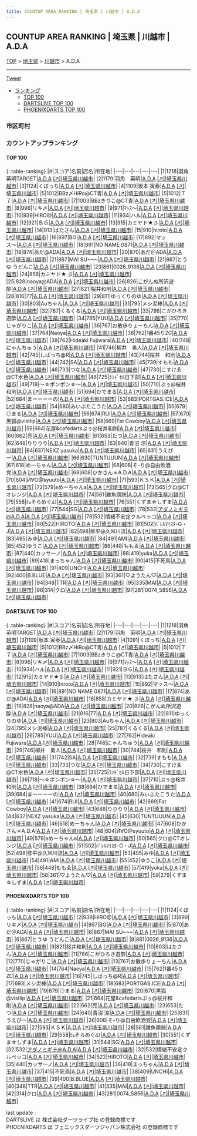 ```yaml
---
title: COUNTUP AREA RANKING | 埼玉県 | 川越市 | A.D.A
---
```

## COUNTUP AREA RANKING | 埼玉県 | 川越市 | A.D.A

[TOP](/darts/rank/) > [埼玉県](/darts/rank/埼玉県/) > [川越市](/darts/rank/埼玉県/川越市/) > A.D.A

___

<a href="https://twitter.com/share?ref_src=twsrc%5Etfw" data-text="COUNTUP AREA RANKING | 埼玉県川越市A.D.A" class="twitter-share-button" data-hashtags="DARTSLIVE,PHOENIXDARTS,darts,ダーツ" data-show-count="false">Tweet</a>

* [ランキング](#カウントアップランキング)
    * [TOP 100](#top-100)
    * [DARTSLIVE TOP 100](#dartslive-top-100)
    * [PHOENIXDARTS TOP 100](#phoenixdarts-top-100)

### 市区町村

<ul>

</ul>

### カウントアップランキング

#### TOP 100



{:.table-ranking}
|#|スコア|名前|店名|所在地|
|---|---|---|---|---|
|1|1218|<span class="rank-name-dl">羽角英明TARGET</span>|<a href="/darts/rank/shops/260695788784b7ca0d9b047a20a7ba1e.html">A.D.A</a> <a href="https://search.dartslive.com/jp/shop/260695788784b7ca0d9b047a20a7ba1e">[↗]</a>|<a href="/darts/rank/埼玉県/川越市">埼玉県川越市</a>|
|2|1179|<span class="rank-name-dl">羽角　英明</span>|<a href="/darts/rank/shops/260695788784b7ca0d9b047a20a7ba1e.html">A.D.A</a> <a href="https://search.dartslive.com/jp/shop/260695788784b7ca0d9b047a20a7ba1e">[↗]</a>|<a href="/darts/rank/埼玉県/川越市">埼玉県川越市</a>|
|3|1124|<span class="rank-name-pd">くぼっち</span>|<a href="/darts/rank/shops/71513.html">A.D.A</a> <a href="https://vs.phoenixdarts.com/jp/shop/shopDetailInfo/s_71513?s_seq=71513">[↗]</a>|<a href="/darts/rank/埼玉県/川越市">埼玉県川越市</a>|
|4|1109|<span class="rank-name-dl">坂本 寅泰</span>|<a href="/darts/rank/shops/260695788784b7ca0d9b047a20a7ba1e.html">A.D.A</a> <a href="https://search.dartslive.com/jp/shop/260695788784b7ca0d9b047a20a7ba1e">[↗]</a>|<a href="/darts/rank/埼玉県/川越市">埼玉県川越市</a>|
|5|1012|<span class="rank-name-dl">BBz〆HiRo@CT青</span>|<a href="/darts/rank/shops/260695788784b7ca0d9b047a20a7ba1e.html">A.D.A</a> <a href="https://search.dartslive.com/jp/shop/260695788784b7ca0d9b047a20a7ba1e">[↗]</a>|<a href="/darts/rank/埼玉県/川越市">埼玉県川越市</a>|
|5|1012|<span class="rank-name-dl">７７</span>|<a href="/darts/rank/shops/260695788784b7ca0d9b047a20a7ba1e.html">A.D.A</a> <a href="https://search.dartslive.com/jp/shop/260695788784b7ca0d9b047a20a7ba1e">[↗]</a>|<a href="/darts/rank/埼玉県/川越市">埼玉県川越市</a>|
|7|1003|<span class="rank-name-dl">BBzきりこ@CT青</span>|<a href="/darts/rank/shops/260695788784b7ca0d9b047a20a7ba1e.html">A.D.A</a> <a href="https://search.dartslive.com/jp/shop/260695788784b7ca0d9b047a20a7ba1e">[↗]</a>|<a href="/darts/rank/埼玉県/川越市">埼玉県川越市</a>|
|8|996|<span class="rank-name-dl">リキ〆</span>|<a href="/darts/rank/shops/260695788784b7ca0d9b047a20a7ba1e.html">A.D.A</a> <a href="https://search.dartslive.com/jp/shop/260695788784b7ca0d9b047a20a7ba1e">[↗]</a>|<a href="/darts/rank/埼玉県/川越市">埼玉県川越市</a>|
|9|971|<span class="rank-name-dl">ﾏｯｽ～</span>|<a href="/darts/rank/shops/260695788784b7ca0d9b047a20a7ba1e.html">A.D.A</a> <a href="https://search.dartslive.com/jp/shop/260695788784b7ca0d9b047a20a7ba1e">[↗]</a>|<a href="/darts/rank/埼玉県/川越市">埼玉県川越市</a>|
|10|939|<span class="rank-name-pd">HIRO@</span>|<a href="/darts/rank/shops/71513.html">A.D.A</a> <a href="https://vs.phoenixdarts.com/jp/shop/shopDetailInfo/s_71513?s_seq=71513">[↗]</a>|<a href="/darts/rank/埼玉県/川越市">埼玉県川越市</a>|
|11|934|<span class="rank-name-dl">ハル</span>|<a href="/darts/rank/shops/260695788784b7ca0d9b047a20a7ba1e.html">A.D.A</a> <a href="https://search.dartslive.com/jp/shop/260695788784b7ca0d9b047a20a7ba1e">[↗]</a>|<a href="/darts/rank/埼玉県/川越市">埼玉県川越市</a>|
|12|921|<span class="rank-name-dl">ＢＧ</span>|<a href="/darts/rank/shops/260695788784b7ca0d9b047a20a7ba1e.html">A.D.A</a> <a href="https://search.dartslive.com/jp/shop/260695788784b7ca0d9b047a20a7ba1e">[↗]</a>|<a href="/darts/rank/埼玉県/川越市">埼玉県川越市</a>|
|13|915|<span class="rank-name-dl">カミヤド★彡</span>|<a href="/darts/rank/shops/260695788784b7ca0d9b047a20a7ba1e.html">A.D.A</a> <a href="https://search.dartslive.com/jp/shop/260695788784b7ca0d9b047a20a7ba1e">[↗]</a>|<a href="/darts/rank/埼玉県/川越市">埼玉県川越市</a>|
|14|913|<span class="rank-name-dl">はたさん</span>|<a href="/darts/rank/shops/260695788784b7ca0d9b047a20a7ba1e.html">A.D.A</a> <a href="https://search.dartslive.com/jp/shop/260695788784b7ca0d9b047a20a7ba1e">[↗]</a>|<a href="/darts/rank/埼玉県/川越市">埼玉県川越市</a>|
|15|910|<span class="rank-name-dl">hiroto</span>|<a href="/darts/rank/shops/260695788784b7ca0d9b047a20a7ba1e.html">A.D.A</a> <a href="https://search.dartslive.com/jp/shop/260695788784b7ca0d9b047a20a7ba1e">[↗]</a>|<a href="/darts/rank/埼玉県/川越市">埼玉県川越市</a>|
|16|897|<span class="rank-name-pd">BG</span>|<a href="/darts/rank/shops/71513.html">A.D.A</a> <a href="https://vs.phoenixdarts.com/jp/shop/shopDetailInfo/s_71513?s_seq=71513">[↗]</a>|<a href="/darts/rank/埼玉県/川越市">埼玉県川越市</a>|
|17|892|<span class="rank-name-dl">マッス〜</span>|<a href="/darts/rank/shops/260695788784b7ca0d9b047a20a7ba1e.html">A.D.A</a> <a href="https://search.dartslive.com/jp/shop/260695788784b7ca0d9b047a20a7ba1e">[↗]</a>|<a href="/darts/rank/埼玉県/川越市">埼玉県川越市</a>|
|18|891|<span class="rank-name-dl">NO NAME 0871</span>|<a href="/darts/rank/shops/260695788784b7ca0d9b047a20a7ba1e.html">A.D.A</a> <a href="https://search.dartslive.com/jp/shop/260695788784b7ca0d9b047a20a7ba1e">[↗]</a>|<a href="/darts/rank/埼玉県/川越市">埼玉県川越市</a>|
|19|874|<span class="rank-name-dl">あだ@ADA</span>|<a href="/darts/rank/shops/260695788784b7ca0d9b047a20a7ba1e.html">A.D.A</a> <a href="https://search.dartslive.com/jp/shop/260695788784b7ca0d9b047a20a7ba1e">[↗]</a>|<a href="/darts/rank/埼玉県/川越市">埼玉県川越市</a>|
|20|870|<span class="rank-name-pd">あだ＠ADA</span>|<a href="/darts/rank/shops/71513.html">A.D.A</a> <a href="https://vs.phoenixdarts.com/jp/shop/shopDetailInfo/s_71513?s_seq=71513">[↗]</a>|<a href="/darts/rank/埼玉県/川越市">埼玉県川越市</a>|
|21|867|<span class="rank-name-pd">MA!   SU~~~</span>|<a href="/darts/rank/shops/71513.html">A.D.A</a> <a href="https://vs.phoenixdarts.com/jp/shop/shopDetailInfo/s_71513?s_seq=71513">[↗]</a>|<a href="/darts/rank/埼玉県/川越市">埼玉県川越市</a>|
|21|867|<span class="rank-name-pd">とうゆ うどんこ</span>|<a href="/darts/rank/shops/71513.html">A.D.A</a> <a href="https://vs.phoenixdarts.com/jp/shop/shopDetailInfo/s_71513?s_seq=71513">[↗]</a>|<a href="/darts/rank/埼玉県/川越市">埼玉県川越市</a>|
|23|861|<span class="rank-name-pd">0026_9136</span>|<a href="/darts/rank/shops/71513.html">A.D.A</a> <a href="https://vs.phoenixdarts.com/jp/shop/shopDetailInfo/s_71513?s_seq=71513">[↗]</a>|<a href="/darts/rank/埼玉県/川越市">埼玉県川越市</a>|
|24|858|<span class="rank-name-dl">カミヤド★ 彡</span>|<a href="/darts/rank/shops/260695788784b7ca0d9b047a20a7ba1e.html">A.D.A</a> <a href="https://search.dartslive.com/jp/shop/260695788784b7ca0d9b047a20a7ba1e">[↗]</a>|<a href="/darts/rank/埼玉県/川越市">埼玉県川越市</a>|
|25|828|<span class="rank-name-dl">naoya@ADA</span>|<a href="/darts/rank/shops/260695788784b7ca0d9b047a20a7ba1e.html">A.D.A</a> <a href="https://search.dartslive.com/jp/shop/260695788784b7ca0d9b047a20a7ba1e">[↗]</a>|<a href="/darts/rank/埼玉県/川越市">埼玉県川越市</a>|
|26|826|<span class="rank-name-dl">こがんぬ所沢遊酔</span>|<a href="/darts/rank/shops/260695788784b7ca0d9b047a20a7ba1e.html">A.D.A</a> <a href="https://search.dartslive.com/jp/shop/260695788784b7ca0d9b047a20a7ba1e">[↗]</a>|<a href="/darts/rank/埼玉県/川越市">埼玉県川越市</a>|
|27|821|<span class="rank-name-pd">桜井和則</span>|<a href="/darts/rank/shops/71513.html">A.D.A</a> <a href="https://vs.phoenixdarts.com/jp/shop/shopDetailInfo/s_71513?s_seq=71513">[↗]</a>|<a href="/darts/rank/埼玉県/川越市">埼玉県川越市</a>|
|28|816|<span class="rank-name-dl">77</span>|<a href="/darts/rank/shops/260695788784b7ca0d9b047a20a7ba1e.html">A.D.A</a> <a href="https://search.dartslive.com/jp/shop/260695788784b7ca0d9b047a20a7ba1e">[↗]</a>|<a href="/darts/rank/埼玉県/川越市">埼玉県川越市</a>|
|29|811|<span class="rank-name-dl">ゆっくりのゆ</span>|<a href="/darts/rank/shops/260695788784b7ca0d9b047a20a7ba1e.html">A.D.A</a> <a href="https://search.dartslive.com/jp/shop/260695788784b7ca0d9b047a20a7ba1e">[↗]</a>|<a href="/darts/rank/埼玉県/川越市">埼玉県川越市</a>|
|30|803|<span class="rank-name-dl">Auちゃん</span>|<a href="/darts/rank/shops/260695788784b7ca0d9b047a20a7ba1e.html">A.D.A</a> <a href="https://search.dartslive.com/jp/shop/260695788784b7ca0d9b047a20a7ba1e">[↗]</a>|<a href="/darts/rank/埼玉県/川越市">埼玉県川越市</a>|
|31|795|<span class="rank-name-dl">メシ泥棒</span>|<a href="/darts/rank/shops/260695788784b7ca0d9b047a20a7ba1e.html">A.D.A</a> <a href="https://search.dartslive.com/jp/shop/260695788784b7ca0d9b047a20a7ba1e">[↗]</a>|<a href="/darts/rank/埼玉県/川越市">埼玉県川越市</a>|
|32|787|<span class="rank-name-dl">くるくる</span>|<a href="/darts/rank/shops/260695788784b7ca0d9b047a20a7ba1e.html">A.D.A</a> <a href="https://search.dartslive.com/jp/shop/260695788784b7ca0d9b047a20a7ba1e">[↗]</a>|<a href="/darts/rank/埼玉県/川越市">埼玉県川越市</a>|
|33|786|<span class="rank-name-pd">こがひろき遊酔</span>|<a href="/darts/rank/shops/71513.html">A.D.A</a> <a href="https://vs.phoenixdarts.com/jp/shop/shopDetailInfo/s_71513?s_seq=71513">[↗]</a>|<a href="/darts/rank/埼玉県/川越市">埼玉県川越市</a>|
|34|785|<span class="rank-name-dl">YUU</span>|<a href="/darts/rank/shops/260695788784b7ca0d9b047a20a7ba1e.html">A.D.A</a> <a href="https://search.dartslive.com/jp/shop/260695788784b7ca0d9b047a20a7ba1e">[↗]</a>|<a href="/darts/rank/埼玉県/川越市">埼玉県川越市</a>|
|35|770|<span class="rank-name-pd">じゃがりこ</span>|<a href="/darts/rank/shops/71513.html">A.D.A</a> <a href="https://vs.phoenixdarts.com/jp/shop/shopDetailInfo/s_71513?s_seq=71513">[↗]</a>|<a href="/darts/rank/埼玉県/川越市">埼玉県川越市</a>|
|36|767|<span class="rank-name-pd">お散歩りょーちん</span>|<a href="/darts/rank/shops/71513.html">A.D.A</a> <a href="https://vs.phoenixdarts.com/jp/shop/shopDetailInfo/s_71513?s_seq=71513">[↗]</a>|<a href="/darts/rank/埼玉県/川越市">埼玉県川越市</a>|
|37|764|<span class="rank-name-pd">Naoya</span>|<a href="/darts/rank/shops/71513.html">A.D.A</a> <a href="https://vs.phoenixdarts.com/jp/shop/shopDetailInfo/s_71513?s_seq=71513">[↗]</a>|<a href="/darts/rank/埼玉県/川越市">埼玉県川越市</a>|
|38|762|<span class="rank-name-pd">1番45りZC</span>|<a href="/darts/rank/shops/71513.html">A.D.A</a> <a href="https://vs.phoenixdarts.com/jp/shop/shopDetailInfo/s_71513?s_seq=71513">[↗]</a>|<a href="/darts/rank/埼玉県/川越市">埼玉県川越市</a>|
|38|762|<span class="rank-name-dl">Hideaki Fujiwara</span>|<a href="/darts/rank/shops/260695788784b7ca0d9b047a20a7ba1e.html">A.D.A</a> <a href="https://search.dartslive.com/jp/shop/260695788784b7ca0d9b047a20a7ba1e">[↗]</a>|<a href="/darts/rank/埼玉県/川越市">埼玉県川越市</a>|
|40|748|<span class="rank-name-dl">にゃんちゅう</span>|<a href="/darts/rank/shops/260695788784b7ca0d9b047a20a7ba1e.html">A.D.A</a> <a href="https://search.dartslive.com/jp/shop/260695788784b7ca0d9b047a20a7ba1e">[↗]</a>|<a href="/darts/rank/埼玉県/川越市">埼玉県川越市</a>|
|41|746|<span class="rank-name-dl">柳井　勇人</span>|<a href="/darts/rank/shops/260695788784b7ca0d9b047a20a7ba1e.html">A.D.A</a> <a href="https://search.dartslive.com/jp/shop/260695788784b7ca0d9b047a20a7ba1e">[↗]</a>|<a href="/darts/rank/埼玉県/川越市">埼玉県川越市</a>|
|42|745|<span class="rank-name-pd">しばっち@R</span>|<a href="/darts/rank/shops/71513.html">A.D.A</a> <a href="https://vs.phoenixdarts.com/jp/shop/shopDetailInfo/s_71513?s_seq=71513">[↗]</a>|<a href="/darts/rank/埼玉県/川越市">埼玉県川越市</a>|
|43|744|<span class="rank-name-dl">桜井　和則</span>|<a href="/darts/rank/shops/260695788784b7ca0d9b047a20a7ba1e.html">A.D.A</a> <a href="https://search.dartslive.com/jp/shop/260695788784b7ca0d9b047a20a7ba1e">[↗]</a>|<a href="/darts/rank/埼玉県/川越市">埼玉県川越市</a>|
|44|742|<span class="rank-name-dl">SA</span>|<a href="/darts/rank/shops/260695788784b7ca0d9b047a20a7ba1e.html">A.D.A</a> <a href="https://search.dartslive.com/jp/shop/260695788784b7ca0d9b047a20a7ba1e">[↗]</a>|<a href="/darts/rank/埼玉県/川越市">埼玉県川越市</a>|
|45|739|<span class="rank-name-dl">すもも</span>|<a href="/darts/rank/shops/260695788784b7ca0d9b047a20a7ba1e.html">A.D.A</a> <a href="https://search.dartslive.com/jp/shop/260695788784b7ca0d9b047a20a7ba1e">[↗]</a>|<a href="/darts/rank/埼玉県/川越市">埼玉県川越市</a>|
|46|733|<span class="rank-name-dl">つな</span>|<a href="/darts/rank/shops/260695788784b7ca0d9b047a20a7ba1e.html">A.D.A</a> <a href="https://search.dartslive.com/jp/shop/260695788784b7ca0d9b047a20a7ba1e">[↗]</a>|<a href="/darts/rank/埼玉県/川越市">埼玉県川越市</a>|
|47|730|<span class="rank-name-dl">こすけゑ@CT水色</span>|<a href="/darts/rank/shops/260695788784b7ca0d9b047a20a7ba1e.html">A.D.A</a> <a href="https://search.dartslive.com/jp/shop/260695788784b7ca0d9b047a20a7ba1e">[↗]</a>|<a href="/darts/rank/埼玉県/川越市">埼玉県川越市</a>|
|48|725|<span class="rank-name-dl">ﾗﾝﾄﾞｾﾙ日下部</span>|<a href="/darts/rank/shops/260695788784b7ca0d9b047a20a7ba1e.html">A.D.A</a> <a href="https://search.dartslive.com/jp/shop/260695788784b7ca0d9b047a20a7ba1e">[↗]</a>|<a href="/darts/rank/埼玉県/川越市">埼玉県川越市</a>|
|49|718|<span class="rank-name-dl">〜☆ポンポン☆〜</span>|<a href="/darts/rank/shops/260695788784b7ca0d9b047a20a7ba1e.html">A.D.A</a> <a href="https://search.dartslive.com/jp/shop/260695788784b7ca0d9b047a20a7ba1e">[↗]</a>|<a href="/darts/rank/埼玉県/川越市">埼玉県川越市</a>|
|50|710|<span class="rank-name-dl">ぷぅ@桜井 和則</span>|<a href="/darts/rank/shops/260695788784b7ca0d9b047a20a7ba1e.html">A.D.A</a> <a href="https://search.dartslive.com/jp/shop/260695788784b7ca0d9b047a20a7ba1e">[↗]</a>|<a href="/darts/rank/埼玉県/川越市">埼玉県川越市</a>|
|51|694|<span class="rank-name-dl">ひでまる</span>|<a href="/darts/rank/shops/260695788784b7ca0d9b047a20a7ba1e.html">A.D.A</a> <a href="https://search.dartslive.com/jp/shop/260695788784b7ca0d9b047a20a7ba1e">[↗]</a>|<a href="/darts/rank/埼玉県/川越市">埼玉県川越市</a>|
|52|684|<span class="rank-name-dl">まーーーーの</span>|<a href="/darts/rank/shops/260695788784b7ca0d9b047a20a7ba1e.html">A.D.A</a> <a href="https://search.dartslive.com/jp/shop/260695788784b7ca0d9b047a20a7ba1e">[↗]</a>|<a href="/darts/rank/埼玉県/川越市">埼玉県川越市</a>|
|53|683|<span class="rank-name-pd">PORTGAS.ICE</span>|<a href="/darts/rank/shops/71513.html">A.D.A</a> <a href="https://vs.phoenixdarts.com/jp/shop/shopDetailInfo/s_71513?s_seq=71513">[↗]</a>|<a href="/darts/rank/埼玉県/川越市">埼玉県川越市</a>|
|54|680|<span class="rank-name-dl">みいぶたこうた</span>|<a href="/darts/rank/shops/260695788784b7ca0d9b047a20a7ba1e.html">A.D.A</a> <a href="https://search.dartslive.com/jp/shop/260695788784b7ca0d9b047a20a7ba1e">[↗]</a>|<a href="/darts/rank/埼玉県/川越市">埼玉県川越市</a>|
|55|679|<span class="rank-name-pd">◎まる</span>|<a href="/darts/rank/shops/71513.html">A.D.A</a> <a href="https://vs.phoenixdarts.com/jp/shop/shopDetailInfo/s_71513?s_seq=71513">[↗]</a>|<a href="/darts/rank/埼玉県/川越市">埼玉県川越市</a>|
|56|674|<span class="rank-name-dl">RUI</span>|<a href="/darts/rank/shops/260695788784b7ca0d9b047a20a7ba1e.html">A.D.A</a> <a href="https://search.dartslive.com/jp/shop/260695788784b7ca0d9b047a20a7ba1e">[↗]</a>|<a href="/darts/rank/埼玉県/川越市">埼玉県川越市</a>|
|57|670|<span class="rank-name-pd">黒狐@vistlip</span>|<a href="/darts/rank/shops/71513.html">A.D.A</a> <a href="https://vs.phoenixdarts.com/jp/shop/shopDetailInfo/s_71513?s_seq=71513">[↗]</a>|<a href="/darts/rank/埼玉県/川越市">埼玉県川越市</a>|
|58|669|<span class="rank-name-dl">Fat Cowboy</span>|<a href="/darts/rank/shops/260695788784b7ca0d9b047a20a7ba1e.html">A.D.A</a> <a href="https://search.dartslive.com/jp/shop/260695788784b7ca0d9b047a20a7ba1e">[↗]</a>|<a href="/darts/rank/埼玉県/川越市">埼玉県川越市</a>|
|59|664|<span class="rank-name-pd">花屋&amp;cafedartsぷぅ@桜井和則</span>|<a href="/darts/rank/shops/71513.html">A.D.A</a> <a href="https://vs.phoenixdarts.com/jp/shop/shopDetailInfo/s_71513?s_seq=71513">[↗]</a>|<a href="/darts/rank/埼玉県/川越市">埼玉県川越市</a>|
|60|662|<span class="rank-name-pd">亮</span>|<a href="/darts/rank/shops/71513.html">A.D.A</a> <a href="https://vs.phoenixdarts.com/jp/shop/shopDetailInfo/s_71513?s_seq=71513">[↗]</a>|<a href="/darts/rank/埼玉県/川越市">埼玉県川越市</a>|
|61|653|<span class="rank-name-pd">たつ</span>|<a href="/darts/rank/shops/71513.html">A.D.A</a> <a href="https://vs.phoenixdarts.com/jp/shop/shopDetailInfo/s_71513?s_seq=71513">[↗]</a>|<a href="/darts/rank/埼玉県/川越市">埼玉県川越市</a>|
|62|648|<span class="rank-name-dl">りりりり</span>|<a href="/darts/rank/shops/260695788784b7ca0d9b047a20a7ba1e.html">A.D.A</a> <a href="https://search.dartslive.com/jp/shop/260695788784b7ca0d9b047a20a7ba1e">[↗]</a>|<a href="/darts/rank/埼玉県/川越市">埼玉県川越市</a>|
|63|640|<span class="rank-name-pd"><span class="pro-icon-pd"></span>青沼 涼</span>|<a href="/darts/rank/shops/71513.html">A.D.A</a> <a href="https://vs.phoenixdarts.com/jp/shop/shopDetailInfo/s_71513?s_seq=71513">[↗]</a>|<a href="/darts/rank/埼玉県/川越市">埼玉県川越市</a>|
|64|637|<span class="rank-name-dl">NEXZ yasuka</span>|<a href="/darts/rank/shops/260695788784b7ca0d9b047a20a7ba1e.html">A.D.A</a> <a href="https://search.dartslive.com/jp/shop/260695788784b7ca0d9b047a20a7ba1e">[↗]</a>|<a href="/darts/rank/埼玉県/川越市">埼玉県川越市</a>|
|65|631|<span class="rank-name-pd">うえぴー</span>|<a href="/darts/rank/shops/71513.html">A.D.A</a> <a href="https://vs.phoenixdarts.com/jp/shop/shopDetailInfo/s_71513?s_seq=71513">[↗]</a>|<a href="/darts/rank/埼玉県/川越市">埼玉県川越市</a>|
|66|630|<span class="rank-name-dl">TUNTUUUN</span>|<a href="/darts/rank/shops/260695788784b7ca0d9b047a20a7ba1e.html">A.D.A</a> <a href="https://search.dartslive.com/jp/shop/260695788784b7ca0d9b047a20a7ba1e">[↗]</a>|<a href="/darts/rank/埼玉県/川越市">埼玉県川越市</a>|
|67|618|<span class="rank-name-dl">めーちゃん</span>|<a href="/darts/rank/shops/260695788784b7ca0d9b047a20a7ba1e.html">A.D.A</a> <a href="https://search.dartslive.com/jp/shop/260695788784b7ca0d9b047a20a7ba1e">[↗]</a>|<a href="/darts/rank/埼玉県/川越市">埼玉県川越市</a>|
|68|608|<span class="rank-name-pd">そ-り@自由飲酒党</span>|<a href="/darts/rank/shops/71513.html">A.D.A</a> <a href="https://vs.phoenixdarts.com/jp/shop/shopDetailInfo/s_71513?s_seq=71513">[↗]</a>|<a href="/darts/rank/埼玉県/川越市">埼玉県川越市</a>|
|68|608|<span class="rank-name-dl">ひかさん＊A.D.A</span>|<a href="/darts/rank/shops/260695788784b7ca0d9b047a20a7ba1e.html">A.D.A</a> <a href="https://search.dartslive.com/jp/shop/260695788784b7ca0d9b047a20a7ba1e">[↗]</a>|<a href="/darts/rank/埼玉県/川越市">埼玉県川越市</a>|
|70|604|<span class="rank-name-dl">Й∀О@syuuto</span>|<a href="/darts/rank/shops/260695788784b7ca0d9b047a20a7ba1e.html">A.D.A</a> <a href="https://search.dartslive.com/jp/shop/260695788784b7ca0d9b047a20a7ba1e">[↗]</a>|<a href="/darts/rank/埼玉県/川越市">埼玉県川越市</a>|
|71|593|<span class="rank-name-pd">ＫＳＫ</span>|<a href="/darts/rank/shops/71513.html">A.D.A</a> <a href="https://vs.phoenixdarts.com/jp/shop/shopDetailInfo/s_71513?s_seq=71513">[↗]</a>|<a href="/darts/rank/埼玉県/川越市">埼玉県川越市</a>|
|72|579|<span class="rank-name-dl">ʚめーちゃんɞ</span>|<a href="/darts/rank/shops/260695788784b7ca0d9b047a20a7ba1e.html">A.D.A</a> <a href="https://search.dartslive.com/jp/shop/260695788784b7ca0d9b047a20a7ba1e">[↗]</a>|<a href="/darts/rank/埼玉県/川越市">埼玉県川越市</a>|
|73|565|<span class="rank-name-dl">クロ@CTオレンジ</span>|<a href="/darts/rank/shops/260695788784b7ca0d9b047a20a7ba1e.html">A.D.A</a> <a href="https://search.dartslive.com/jp/shop/260695788784b7ca0d9b047a20a7ba1e">[↗]</a>|<a href="/darts/rank/埼玉県/川越市">埼玉県川越市</a>|
|74|561|<span class="rank-name-pd">雑魚膀胱</span>|<a href="/darts/rank/shops/71513.html">A.D.A</a> <a href="https://vs.phoenixdarts.com/jp/shop/shopDetailInfo/s_71513?s_seq=71513">[↗]</a>|<a href="/darts/rank/埼玉県/川越市">埼玉県川越市</a>|
|75|558|<span class="rank-name-pd">꒰ঌそらめぐ໒꒱</span>|<a href="/darts/rank/shops/71513.html">A.D.A</a> <a href="https://vs.phoenixdarts.com/jp/shop/shopDetailInfo/s_71513?s_seq=71513">[↗]</a>|<a href="/darts/rank/埼玉県/川越市">埼玉県川越市</a>|
|76|551|<span class="rank-name-pd">くずま☆しずま</span>|<a href="/darts/rank/shops/71513.html">A.D.A</a> <a href="https://vs.phoenixdarts.com/jp/shop/shopDetailInfo/s_71513?s_seq=71513">[↗]</a>|<a href="/darts/rank/埼玉県/川越市">埼玉県川越市</a>|
|77|544|<span class="rank-name-pd">SG</span>|<a href="/darts/rank/shops/71513.html">A.D.A</a> <a href="https://vs.phoenixdarts.com/jp/shop/shopDetailInfo/s_71513?s_seq=71513">[↗]</a>|<a href="/darts/rank/埼玉県/川越市">埼玉県川越市</a>|
|78|532|<span class="rank-name-pd">アダノミギテ@A.D.A</span>|<a href="/darts/rank/shops/71513.html">A.D.A</a> <a href="https://vs.phoenixdarts.com/jp/shop/shopDetailInfo/s_71513?s_seq=71513">[↗]</a>|<a href="/darts/rank/埼玉県/川越市">埼玉県川越市</a>|
|78|532|<span class="rank-name-pd">情緒不安定クルペッコ</span>|<a href="/darts/rank/shops/71513.html">A.D.A</a> <a href="https://vs.phoenixdarts.com/jp/shop/shopDetailInfo/s_71513?s_seq=71513">[↗]</a>|<a href="/darts/rank/埼玉県/川越市">埼玉県川越市</a>|
|80|522|<span class="rank-name-pd">HIROTO</span>|<a href="/darts/rank/shops/71513.html">A.D.A</a> <a href="https://vs.phoenixdarts.com/jp/shop/shopDetailInfo/s_71513?s_seq=71513">[↗]</a>|<a href="/darts/rank/埼玉県/川越市">埼玉県川越市</a>|
|81|502|<span class="rank-name-dl">ﾊﾞﾚﾙﾏｲｽﾀｰG・J</span>|<a href="/darts/rank/shops/260695788784b7ca0d9b047a20a7ba1e.html">A.D.A</a> <a href="https://search.dartslive.com/jp/shop/260695788784b7ca0d9b047a20a7ba1e">[↗]</a>|<a href="/darts/rank/埼玉県/川越市">埼玉県川越市</a>|
|82|498|<span class="rank-name-dl">修平@久Ж川流</span>|<a href="/darts/rank/shops/260695788784b7ca0d9b047a20a7ba1e.html">A.D.A</a> <a href="https://search.dartslive.com/jp/shop/260695788784b7ca0d9b047a20a7ba1e">[↗]</a>|<a href="/darts/rank/埼玉県/川越市">埼玉県川越市</a>|
|83|495|<span class="rank-name-dl">みゆ</span>|<a href="/darts/rank/shops/260695788784b7ca0d9b047a20a7ba1e.html">A.D.A</a> <a href="https://search.dartslive.com/jp/shop/260695788784b7ca0d9b047a20a7ba1e">[↗]</a>|<a href="/darts/rank/埼玉県/川越市">埼玉県川越市</a>|
|84|491|<span class="rank-name-dl">AMI</span>|<a href="/darts/rank/shops/260695788784b7ca0d9b047a20a7ba1e.html">A.D.A</a> <a href="https://search.dartslive.com/jp/shop/260695788784b7ca0d9b047a20a7ba1e">[↗]</a>|<a href="/darts/rank/埼玉県/川越市">埼玉県川越市</a>|
|85|452|<span class="rank-name-dl">ゆうこ</span>|<a href="/darts/rank/shops/260695788784b7ca0d9b047a20a7ba1e.html">A.D.A</a> <a href="https://search.dartslive.com/jp/shop/260695788784b7ca0d9b047a20a7ba1e">[↗]</a>|<a href="/darts/rank/埼玉県/川越市">埼玉県川越市</a>|
|86|448|<span class="rank-name-dl">ももゑ</span>|<a href="/darts/rank/shops/260695788784b7ca0d9b047a20a7ba1e.html">A.D.A</a> <a href="https://search.dartslive.com/jp/shop/260695788784b7ca0d9b047a20a7ba1e">[↗]</a>|<a href="/darts/rank/埼玉県/川越市">埼玉県川越市</a>|
|87|440|<span class="rank-name-pd">カッサーノ</span>|<a href="/darts/rank/shops/71513.html">A.D.A</a> <a href="https://vs.phoenixdarts.com/jp/shop/shopDetailInfo/s_71513?s_seq=71513">[↗]</a>|<a href="/darts/rank/埼玉県/川越市">埼玉県川越市</a>|
|88|419|<span class="rank-name-dl">yuka</span>|<a href="/darts/rank/shops/260695788784b7ca0d9b047a20a7ba1e.html">A.D.A</a> <a href="https://search.dartslive.com/jp/shop/260695788784b7ca0d9b047a20a7ba1e">[↗]</a>|<a href="/darts/rank/埼玉県/川越市">埼玉県川越市</a>|
|89|418|<span class="rank-name-pd">まっちゃん</span>|<a href="/darts/rank/shops/71513.html">A.D.A</a> <a href="https://vs.phoenixdarts.com/jp/shop/shopDetailInfo/s_71513?s_seq=71513">[↗]</a>|<a href="/darts/rank/埼玉県/川越市">埼玉県川越市</a>|
|90|415|<span class="rank-name-pd">不死鳥</span>|<a href="/darts/rank/shops/71513.html">A.D.A</a> <a href="https://vs.phoenixdarts.com/jp/shop/shopDetailInfo/s_71513?s_seq=71513">[↗]</a>|<a href="/darts/rank/埼玉県/川越市">埼玉県川越市</a>|
|91|409|<span class="rank-name-pd">UNCHI</span>|<a href="/darts/rank/shops/71513.html">A.D.A</a> <a href="https://vs.phoenixdarts.com/jp/shop/shopDetailInfo/s_71513?s_seq=71513">[↗]</a>|<a href="/darts/rank/埼玉県/川越市">埼玉県川越市</a>|
|92|400|<span class="rank-name-pd">B.BLUE</span>|<a href="/darts/rank/shops/71513.html">A.D.A</a> <a href="https://vs.phoenixdarts.com/jp/shop/shopDetailInfo/s_71513?s_seq=71513">[↗]</a>|<a href="/darts/rank/埼玉県/川越市">埼玉県川越市</a>|
|93|361|<span class="rank-name-dl">♡ようたん♡</span>|<a href="/darts/rank/shops/260695788784b7ca0d9b047a20a7ba1e.html">A.D.A</a> <a href="https://search.dartslive.com/jp/shop/260695788784b7ca0d9b047a20a7ba1e">[↗]</a>|<a href="/darts/rank/埼玉県/川越市">埼玉県川越市</a>|
|94|348|<span class="rank-name-pd">TTR</span>|<a href="/darts/rank/shops/71513.html">A.D.A</a> <a href="https://vs.phoenixdarts.com/jp/shop/shopDetailInfo/s_71513?s_seq=71513">[↗]</a>|<a href="/darts/rank/埼玉県/川越市">埼玉県川越市</a>|
|95|335|<span class="rank-name-pd">MAI</span>|<a href="/darts/rank/shops/71513.html">A.D.A</a> <a href="https://vs.phoenixdarts.com/jp/shop/shopDetailInfo/s_71513?s_seq=71513">[↗]</a>|<a href="/darts/rank/埼玉県/川越市">埼玉県川越市</a>|
|96|314|<span class="rank-name-pd">クロ</span>|<a href="/darts/rank/shops/71513.html">A.D.A</a> <a href="https://vs.phoenixdarts.com/jp/shop/shopDetailInfo/s_71513?s_seq=71513">[↗]</a>|<a href="/darts/rank/埼玉県/川越市">埼玉県川越市</a>|
|97|281|<span class="rank-name-pd">0074_5856</span>|<a href="/darts/rank/shops/71513.html">A.D.A</a> <a href="https://vs.phoenixdarts.com/jp/shop/shopDetailInfo/s_71513?s_seq=71513">[↗]</a>|<a href="/darts/rank/埼玉県/川越市">埼玉県川越市</a>|


#### DARTSLIVE TOP 100



{:.table-ranking}
|#|スコア|名前|店名|所在地|
|---|---|---|---|---|
|1|1218|<span class="rank-name-dl">羽角英明TARGET</span>|<a href="/darts/rank/shops/260695788784b7ca0d9b047a20a7ba1e.html">A.D.A</a> <a href="https://search.dartslive.com/jp/shop/260695788784b7ca0d9b047a20a7ba1e">[↗]</a>|<a href="/darts/rank/埼玉県/川越市">埼玉県川越市</a>|
|2|1179|<span class="rank-name-dl">羽角　英明</span>|<a href="/darts/rank/shops/260695788784b7ca0d9b047a20a7ba1e.html">A.D.A</a> <a href="https://search.dartslive.com/jp/shop/260695788784b7ca0d9b047a20a7ba1e">[↗]</a>|<a href="/darts/rank/埼玉県/川越市">埼玉県川越市</a>|
|3|1109|<span class="rank-name-dl">坂本 寅泰</span>|<a href="/darts/rank/shops/260695788784b7ca0d9b047a20a7ba1e.html">A.D.A</a> <a href="https://search.dartslive.com/jp/shop/260695788784b7ca0d9b047a20a7ba1e">[↗]</a>|<a href="/darts/rank/埼玉県/川越市">埼玉県川越市</a>|
|4|1091|<span class="rank-name-dl">くぼっち</span>|<a href="/darts/rank/shops/260695788784b7ca0d9b047a20a7ba1e.html">A.D.A</a> <a href="https://search.dartslive.com/jp/shop/260695788784b7ca0d9b047a20a7ba1e">[↗]</a>|<a href="/darts/rank/埼玉県/川越市">埼玉県川越市</a>|
|5|1012|<span class="rank-name-dl">BBz〆HiRo@CT青</span>|<a href="/darts/rank/shops/260695788784b7ca0d9b047a20a7ba1e.html">A.D.A</a> <a href="https://search.dartslive.com/jp/shop/260695788784b7ca0d9b047a20a7ba1e">[↗]</a>|<a href="/darts/rank/埼玉県/川越市">埼玉県川越市</a>|
|5|1012|<span class="rank-name-dl">７７</span>|<a href="/darts/rank/shops/260695788784b7ca0d9b047a20a7ba1e.html">A.D.A</a> <a href="https://search.dartslive.com/jp/shop/260695788784b7ca0d9b047a20a7ba1e">[↗]</a>|<a href="/darts/rank/埼玉県/川越市">埼玉県川越市</a>|
|7|1003|<span class="rank-name-dl">BBzきりこ@CT青</span>|<a href="/darts/rank/shops/260695788784b7ca0d9b047a20a7ba1e.html">A.D.A</a> <a href="https://search.dartslive.com/jp/shop/260695788784b7ca0d9b047a20a7ba1e">[↗]</a>|<a href="/darts/rank/埼玉県/川越市">埼玉県川越市</a>|
|8|996|<span class="rank-name-dl">リキ〆</span>|<a href="/darts/rank/shops/260695788784b7ca0d9b047a20a7ba1e.html">A.D.A</a> <a href="https://search.dartslive.com/jp/shop/260695788784b7ca0d9b047a20a7ba1e">[↗]</a>|<a href="/darts/rank/埼玉県/川越市">埼玉県川越市</a>|
|9|971|<span class="rank-name-dl">ﾏｯｽ～</span>|<a href="/darts/rank/shops/260695788784b7ca0d9b047a20a7ba1e.html">A.D.A</a> <a href="https://search.dartslive.com/jp/shop/260695788784b7ca0d9b047a20a7ba1e">[↗]</a>|<a href="/darts/rank/埼玉県/川越市">埼玉県川越市</a>|
|10|934|<span class="rank-name-dl">ハル</span>|<a href="/darts/rank/shops/260695788784b7ca0d9b047a20a7ba1e.html">A.D.A</a> <a href="https://search.dartslive.com/jp/shop/260695788784b7ca0d9b047a20a7ba1e">[↗]</a>|<a href="/darts/rank/埼玉県/川越市">埼玉県川越市</a>|
|11|921|<span class="rank-name-dl">ＢＧ</span>|<a href="/darts/rank/shops/260695788784b7ca0d9b047a20a7ba1e.html">A.D.A</a> <a href="https://search.dartslive.com/jp/shop/260695788784b7ca0d9b047a20a7ba1e">[↗]</a>|<a href="/darts/rank/埼玉県/川越市">埼玉県川越市</a>|
|12|915|<span class="rank-name-dl">カミヤド★彡</span>|<a href="/darts/rank/shops/260695788784b7ca0d9b047a20a7ba1e.html">A.D.A</a> <a href="https://search.dartslive.com/jp/shop/260695788784b7ca0d9b047a20a7ba1e">[↗]</a>|<a href="/darts/rank/埼玉県/川越市">埼玉県川越市</a>|
|13|913|<span class="rank-name-dl">はたさん</span>|<a href="/darts/rank/shops/260695788784b7ca0d9b047a20a7ba1e.html">A.D.A</a> <a href="https://search.dartslive.com/jp/shop/260695788784b7ca0d9b047a20a7ba1e">[↗]</a>|<a href="/darts/rank/埼玉県/川越市">埼玉県川越市</a>|
|14|910|<span class="rank-name-dl">hiroto</span>|<a href="/darts/rank/shops/260695788784b7ca0d9b047a20a7ba1e.html">A.D.A</a> <a href="https://search.dartslive.com/jp/shop/260695788784b7ca0d9b047a20a7ba1e">[↗]</a>|<a href="/darts/rank/埼玉県/川越市">埼玉県川越市</a>|
|15|892|<span class="rank-name-dl">マッス〜</span>|<a href="/darts/rank/shops/260695788784b7ca0d9b047a20a7ba1e.html">A.D.A</a> <a href="https://search.dartslive.com/jp/shop/260695788784b7ca0d9b047a20a7ba1e">[↗]</a>|<a href="/darts/rank/埼玉県/川越市">埼玉県川越市</a>|
|16|891|<span class="rank-name-dl">NO NAME 0871</span>|<a href="/darts/rank/shops/260695788784b7ca0d9b047a20a7ba1e.html">A.D.A</a> <a href="https://search.dartslive.com/jp/shop/260695788784b7ca0d9b047a20a7ba1e">[↗]</a>|<a href="/darts/rank/埼玉県/川越市">埼玉県川越市</a>|
|17|874|<span class="rank-name-dl">あだ@ADA</span>|<a href="/darts/rank/shops/260695788784b7ca0d9b047a20a7ba1e.html">A.D.A</a> <a href="https://search.dartslive.com/jp/shop/260695788784b7ca0d9b047a20a7ba1e">[↗]</a>|<a href="/darts/rank/埼玉県/川越市">埼玉県川越市</a>|
|18|858|<span class="rank-name-dl">カミヤド★ 彡</span>|<a href="/darts/rank/shops/260695788784b7ca0d9b047a20a7ba1e.html">A.D.A</a> <a href="https://search.dartslive.com/jp/shop/260695788784b7ca0d9b047a20a7ba1e">[↗]</a>|<a href="/darts/rank/埼玉県/川越市">埼玉県川越市</a>|
|19|828|<span class="rank-name-dl">naoya@ADA</span>|<a href="/darts/rank/shops/260695788784b7ca0d9b047a20a7ba1e.html">A.D.A</a> <a href="https://search.dartslive.com/jp/shop/260695788784b7ca0d9b047a20a7ba1e">[↗]</a>|<a href="/darts/rank/埼玉県/川越市">埼玉県川越市</a>|
|20|826|<span class="rank-name-dl">こがんぬ所沢遊酔</span>|<a href="/darts/rank/shops/260695788784b7ca0d9b047a20a7ba1e.html">A.D.A</a> <a href="https://search.dartslive.com/jp/shop/260695788784b7ca0d9b047a20a7ba1e">[↗]</a>|<a href="/darts/rank/埼玉県/川越市">埼玉県川越市</a>|
|21|816|<span class="rank-name-dl">77</span>|<a href="/darts/rank/shops/260695788784b7ca0d9b047a20a7ba1e.html">A.D.A</a> <a href="https://search.dartslive.com/jp/shop/260695788784b7ca0d9b047a20a7ba1e">[↗]</a>|<a href="/darts/rank/埼玉県/川越市">埼玉県川越市</a>|
|22|811|<span class="rank-name-dl">ゆっくりのゆ</span>|<a href="/darts/rank/shops/260695788784b7ca0d9b047a20a7ba1e.html">A.D.A</a> <a href="https://search.dartslive.com/jp/shop/260695788784b7ca0d9b047a20a7ba1e">[↗]</a>|<a href="/darts/rank/埼玉県/川越市">埼玉県川越市</a>|
|23|803|<span class="rank-name-dl">Auちゃん</span>|<a href="/darts/rank/shops/260695788784b7ca0d9b047a20a7ba1e.html">A.D.A</a> <a href="https://search.dartslive.com/jp/shop/260695788784b7ca0d9b047a20a7ba1e">[↗]</a>|<a href="/darts/rank/埼玉県/川越市">埼玉県川越市</a>|
|24|795|<span class="rank-name-dl">メシ泥棒</span>|<a href="/darts/rank/shops/260695788784b7ca0d9b047a20a7ba1e.html">A.D.A</a> <a href="https://search.dartslive.com/jp/shop/260695788784b7ca0d9b047a20a7ba1e">[↗]</a>|<a href="/darts/rank/埼玉県/川越市">埼玉県川越市</a>|
|25|787|<span class="rank-name-dl">くるくる</span>|<a href="/darts/rank/shops/260695788784b7ca0d9b047a20a7ba1e.html">A.D.A</a> <a href="https://search.dartslive.com/jp/shop/260695788784b7ca0d9b047a20a7ba1e">[↗]</a>|<a href="/darts/rank/埼玉県/川越市">埼玉県川越市</a>|
|26|785|<span class="rank-name-dl">YUU</span>|<a href="/darts/rank/shops/260695788784b7ca0d9b047a20a7ba1e.html">A.D.A</a> <a href="https://search.dartslive.com/jp/shop/260695788784b7ca0d9b047a20a7ba1e">[↗]</a>|<a href="/darts/rank/埼玉県/川越市">埼玉県川越市</a>|
|27|762|<span class="rank-name-dl">Hideaki Fujiwara</span>|<a href="/darts/rank/shops/260695788784b7ca0d9b047a20a7ba1e.html">A.D.A</a> <a href="https://search.dartslive.com/jp/shop/260695788784b7ca0d9b047a20a7ba1e">[↗]</a>|<a href="/darts/rank/埼玉県/川越市">埼玉県川越市</a>|
|28|748|<span class="rank-name-dl">にゃんちゅう</span>|<a href="/darts/rank/shops/260695788784b7ca0d9b047a20a7ba1e.html">A.D.A</a> <a href="https://search.dartslive.com/jp/shop/260695788784b7ca0d9b047a20a7ba1e">[↗]</a>|<a href="/darts/rank/埼玉県/川越市">埼玉県川越市</a>|
|29|746|<span class="rank-name-dl">柳井　勇人</span>|<a href="/darts/rank/shops/260695788784b7ca0d9b047a20a7ba1e.html">A.D.A</a> <a href="https://search.dartslive.com/jp/shop/260695788784b7ca0d9b047a20a7ba1e">[↗]</a>|<a href="/darts/rank/埼玉県/川越市">埼玉県川越市</a>|
|30|744|<span class="rank-name-dl">桜井　和則</span>|<a href="/darts/rank/shops/260695788784b7ca0d9b047a20a7ba1e.html">A.D.A</a> <a href="https://search.dartslive.com/jp/shop/260695788784b7ca0d9b047a20a7ba1e">[↗]</a>|<a href="/darts/rank/埼玉県/川越市">埼玉県川越市</a>|
|31|742|<span class="rank-name-dl">SA</span>|<a href="/darts/rank/shops/260695788784b7ca0d9b047a20a7ba1e.html">A.D.A</a> <a href="https://search.dartslive.com/jp/shop/260695788784b7ca0d9b047a20a7ba1e">[↗]</a>|<a href="/darts/rank/埼玉県/川越市">埼玉県川越市</a>|
|32|739|<span class="rank-name-dl">すもも</span>|<a href="/darts/rank/shops/260695788784b7ca0d9b047a20a7ba1e.html">A.D.A</a> <a href="https://search.dartslive.com/jp/shop/260695788784b7ca0d9b047a20a7ba1e">[↗]</a>|<a href="/darts/rank/埼玉県/川越市">埼玉県川越市</a>|
|33|733|<span class="rank-name-dl">つな</span>|<a href="/darts/rank/shops/260695788784b7ca0d9b047a20a7ba1e.html">A.D.A</a> <a href="https://search.dartslive.com/jp/shop/260695788784b7ca0d9b047a20a7ba1e">[↗]</a>|<a href="/darts/rank/埼玉県/川越市">埼玉県川越市</a>|
|34|730|<span class="rank-name-dl">こすけゑ@CT水色</span>|<a href="/darts/rank/shops/260695788784b7ca0d9b047a20a7ba1e.html">A.D.A</a> <a href="https://search.dartslive.com/jp/shop/260695788784b7ca0d9b047a20a7ba1e">[↗]</a>|<a href="/darts/rank/埼玉県/川越市">埼玉県川越市</a>|
|35|725|<span class="rank-name-dl">ﾗﾝﾄﾞｾﾙ日下部</span>|<a href="/darts/rank/shops/260695788784b7ca0d9b047a20a7ba1e.html">A.D.A</a> <a href="https://search.dartslive.com/jp/shop/260695788784b7ca0d9b047a20a7ba1e">[↗]</a>|<a href="/darts/rank/埼玉県/川越市">埼玉県川越市</a>|
|36|718|<span class="rank-name-dl">〜☆ポンポン☆〜</span>|<a href="/darts/rank/shops/260695788784b7ca0d9b047a20a7ba1e.html">A.D.A</a> <a href="https://search.dartslive.com/jp/shop/260695788784b7ca0d9b047a20a7ba1e">[↗]</a>|<a href="/darts/rank/埼玉県/川越市">埼玉県川越市</a>|
|37|710|<span class="rank-name-dl">ぷぅ@桜井 和則</span>|<a href="/darts/rank/shops/260695788784b7ca0d9b047a20a7ba1e.html">A.D.A</a> <a href="https://search.dartslive.com/jp/shop/260695788784b7ca0d9b047a20a7ba1e">[↗]</a>|<a href="/darts/rank/埼玉県/川越市">埼玉県川越市</a>|
|38|694|<span class="rank-name-dl">ひでまる</span>|<a href="/darts/rank/shops/260695788784b7ca0d9b047a20a7ba1e.html">A.D.A</a> <a href="https://search.dartslive.com/jp/shop/260695788784b7ca0d9b047a20a7ba1e">[↗]</a>|<a href="/darts/rank/埼玉県/川越市">埼玉県川越市</a>|
|39|684|<span class="rank-name-dl">まーーーーの</span>|<a href="/darts/rank/shops/260695788784b7ca0d9b047a20a7ba1e.html">A.D.A</a> <a href="https://search.dartslive.com/jp/shop/260695788784b7ca0d9b047a20a7ba1e">[↗]</a>|<a href="/darts/rank/埼玉県/川越市">埼玉県川越市</a>|
|40|680|<span class="rank-name-dl">みいぶたこうた</span>|<a href="/darts/rank/shops/260695788784b7ca0d9b047a20a7ba1e.html">A.D.A</a> <a href="https://search.dartslive.com/jp/shop/260695788784b7ca0d9b047a20a7ba1e">[↗]</a>|<a href="/darts/rank/埼玉県/川越市">埼玉県川越市</a>|
|41|674|<span class="rank-name-dl">RUI</span>|<a href="/darts/rank/shops/260695788784b7ca0d9b047a20a7ba1e.html">A.D.A</a> <a href="https://search.dartslive.com/jp/shop/260695788784b7ca0d9b047a20a7ba1e">[↗]</a>|<a href="/darts/rank/埼玉県/川越市">埼玉県川越市</a>|
|42|669|<span class="rank-name-dl">Fat Cowboy</span>|<a href="/darts/rank/shops/260695788784b7ca0d9b047a20a7ba1e.html">A.D.A</a> <a href="https://search.dartslive.com/jp/shop/260695788784b7ca0d9b047a20a7ba1e">[↗]</a>|<a href="/darts/rank/埼玉県/川越市">埼玉県川越市</a>|
|43|648|<span class="rank-name-dl">りりりり</span>|<a href="/darts/rank/shops/260695788784b7ca0d9b047a20a7ba1e.html">A.D.A</a> <a href="https://search.dartslive.com/jp/shop/260695788784b7ca0d9b047a20a7ba1e">[↗]</a>|<a href="/darts/rank/埼玉県/川越市">埼玉県川越市</a>|
|44|637|<span class="rank-name-dl">NEXZ yasuka</span>|<a href="/darts/rank/shops/260695788784b7ca0d9b047a20a7ba1e.html">A.D.A</a> <a href="https://search.dartslive.com/jp/shop/260695788784b7ca0d9b047a20a7ba1e">[↗]</a>|<a href="/darts/rank/埼玉県/川越市">埼玉県川越市</a>|
|45|630|<span class="rank-name-dl">TUNTUUUN</span>|<a href="/darts/rank/shops/260695788784b7ca0d9b047a20a7ba1e.html">A.D.A</a> <a href="https://search.dartslive.com/jp/shop/260695788784b7ca0d9b047a20a7ba1e">[↗]</a>|<a href="/darts/rank/埼玉県/川越市">埼玉県川越市</a>|
|46|618|<span class="rank-name-dl">めーちゃん</span>|<a href="/darts/rank/shops/260695788784b7ca0d9b047a20a7ba1e.html">A.D.A</a> <a href="https://search.dartslive.com/jp/shop/260695788784b7ca0d9b047a20a7ba1e">[↗]</a>|<a href="/darts/rank/埼玉県/川越市">埼玉県川越市</a>|
|47|608|<span class="rank-name-dl">ひかさん＊A.D.A</span>|<a href="/darts/rank/shops/260695788784b7ca0d9b047a20a7ba1e.html">A.D.A</a> <a href="https://search.dartslive.com/jp/shop/260695788784b7ca0d9b047a20a7ba1e">[↗]</a>|<a href="/darts/rank/埼玉県/川越市">埼玉県川越市</a>|
|48|604|<span class="rank-name-dl">Й∀О@syuuto</span>|<a href="/darts/rank/shops/260695788784b7ca0d9b047a20a7ba1e.html">A.D.A</a> <a href="https://search.dartslive.com/jp/shop/260695788784b7ca0d9b047a20a7ba1e">[↗]</a>|<a href="/darts/rank/埼玉県/川越市">埼玉県川越市</a>|
|49|579|<span class="rank-name-dl">ʚめーちゃんɞ</span>|<a href="/darts/rank/shops/260695788784b7ca0d9b047a20a7ba1e.html">A.D.A</a> <a href="https://search.dartslive.com/jp/shop/260695788784b7ca0d9b047a20a7ba1e">[↗]</a>|<a href="/darts/rank/埼玉県/川越市">埼玉県川越市</a>|
|50|565|<span class="rank-name-dl">クロ@CTオレンジ</span>|<a href="/darts/rank/shops/260695788784b7ca0d9b047a20a7ba1e.html">A.D.A</a> <a href="https://search.dartslive.com/jp/shop/260695788784b7ca0d9b047a20a7ba1e">[↗]</a>|<a href="/darts/rank/埼玉県/川越市">埼玉県川越市</a>|
|51|502|<span class="rank-name-dl">ﾊﾞﾚﾙﾏｲｽﾀｰG・J</span>|<a href="/darts/rank/shops/260695788784b7ca0d9b047a20a7ba1e.html">A.D.A</a> <a href="https://search.dartslive.com/jp/shop/260695788784b7ca0d9b047a20a7ba1e">[↗]</a>|<a href="/darts/rank/埼玉県/川越市">埼玉県川越市</a>|
|52|498|<span class="rank-name-dl">修平@久Ж川流</span>|<a href="/darts/rank/shops/260695788784b7ca0d9b047a20a7ba1e.html">A.D.A</a> <a href="https://search.dartslive.com/jp/shop/260695788784b7ca0d9b047a20a7ba1e">[↗]</a>|<a href="/darts/rank/埼玉県/川越市">埼玉県川越市</a>|
|53|495|<span class="rank-name-dl">みゆ</span>|<a href="/darts/rank/shops/260695788784b7ca0d9b047a20a7ba1e.html">A.D.A</a> <a href="https://search.dartslive.com/jp/shop/260695788784b7ca0d9b047a20a7ba1e">[↗]</a>|<a href="/darts/rank/埼玉県/川越市">埼玉県川越市</a>|
|54|491|<span class="rank-name-dl">AMI</span>|<a href="/darts/rank/shops/260695788784b7ca0d9b047a20a7ba1e.html">A.D.A</a> <a href="https://search.dartslive.com/jp/shop/260695788784b7ca0d9b047a20a7ba1e">[↗]</a>|<a href="/darts/rank/埼玉県/川越市">埼玉県川越市</a>|
|55|452|<span class="rank-name-dl">ゆうこ</span>|<a href="/darts/rank/shops/260695788784b7ca0d9b047a20a7ba1e.html">A.D.A</a> <a href="https://search.dartslive.com/jp/shop/260695788784b7ca0d9b047a20a7ba1e">[↗]</a>|<a href="/darts/rank/埼玉県/川越市">埼玉県川越市</a>|
|56|448|<span class="rank-name-dl">ももゑ</span>|<a href="/darts/rank/shops/260695788784b7ca0d9b047a20a7ba1e.html">A.D.A</a> <a href="https://search.dartslive.com/jp/shop/260695788784b7ca0d9b047a20a7ba1e">[↗]</a>|<a href="/darts/rank/埼玉県/川越市">埼玉県川越市</a>|
|57|419|<span class="rank-name-dl">yuka</span>|<a href="/darts/rank/shops/260695788784b7ca0d9b047a20a7ba1e.html">A.D.A</a> <a href="https://search.dartslive.com/jp/shop/260695788784b7ca0d9b047a20a7ba1e">[↗]</a>|<a href="/darts/rank/埼玉県/川越市">埼玉県川越市</a>|
|58|361|<span class="rank-name-dl">♡ようたん♡</span>|<a href="/darts/rank/shops/260695788784b7ca0d9b047a20a7ba1e.html">A.D.A</a> <a href="https://search.dartslive.com/jp/shop/260695788784b7ca0d9b047a20a7ba1e">[↗]</a>|<a href="/darts/rank/埼玉県/川越市">埼玉県川越市</a>|
|59|279|<span class="rank-name-dl">くずま☆しずま</span>|<a href="/darts/rank/shops/260695788784b7ca0d9b047a20a7ba1e.html">A.D.A</a> <a href="https://search.dartslive.com/jp/shop/260695788784b7ca0d9b047a20a7ba1e">[↗]</a>|<a href="/darts/rank/埼玉県/川越市">埼玉県川越市</a>|


#### PHOENIXDARTS TOP 100



{:.table-ranking}
|#|スコア|名前|店名|所在地|
|---|---|---|---|---|
|1|1124|<span class="rank-name-pd">くぼっち</span>|<a href="/darts/rank/shops/71513.html">A.D.A</a> <a href="https://vs.phoenixdarts.com/jp/shop/shopDetailInfo/s_71513?s_seq=71513">[↗]</a>|<a href="/darts/rank/埼玉県/川越市">埼玉県川越市</a>|
|2|939|<span class="rank-name-pd">HIRO@</span>|<a href="/darts/rank/shops/71513.html">A.D.A</a> <a href="https://vs.phoenixdarts.com/jp/shop/shopDetailInfo/s_71513?s_seq=71513">[↗]</a>|<a href="/darts/rank/埼玉県/川越市">埼玉県川越市</a>|
|3|899|<span class="rank-name-pd">リキ〆</span>|<a href="/darts/rank/shops/71513.html">A.D.A</a> <a href="https://vs.phoenixdarts.com/jp/shop/shopDetailInfo/s_71513?s_seq=71513">[↗]</a>|<a href="/darts/rank/埼玉県/川越市">埼玉県川越市</a>|
|4|897|<span class="rank-name-pd">BG</span>|<a href="/darts/rank/shops/71513.html">A.D.A</a> <a href="https://vs.phoenixdarts.com/jp/shop/shopDetailInfo/s_71513?s_seq=71513">[↗]</a>|<a href="/darts/rank/埼玉県/川越市">埼玉県川越市</a>|
|5|870|<span class="rank-name-pd">あだ＠ADA</span>|<a href="/darts/rank/shops/71513.html">A.D.A</a> <a href="https://vs.phoenixdarts.com/jp/shop/shopDetailInfo/s_71513?s_seq=71513">[↗]</a>|<a href="/darts/rank/埼玉県/川越市">埼玉県川越市</a>|
|6|867|<span class="rank-name-pd">MA!   SU~~~</span>|<a href="/darts/rank/shops/71513.html">A.D.A</a> <a href="https://vs.phoenixdarts.com/jp/shop/shopDetailInfo/s_71513?s_seq=71513">[↗]</a>|<a href="/darts/rank/埼玉県/川越市">埼玉県川越市</a>|
|6|867|<span class="rank-name-pd">とうゆ うどんこ</span>|<a href="/darts/rank/shops/71513.html">A.D.A</a> <a href="https://vs.phoenixdarts.com/jp/shop/shopDetailInfo/s_71513?s_seq=71513">[↗]</a>|<a href="/darts/rank/埼玉県/川越市">埼玉県川越市</a>|
|8|861|<span class="rank-name-pd">0026_9136</span>|<a href="/darts/rank/shops/71513.html">A.D.A</a> <a href="https://vs.phoenixdarts.com/jp/shop/shopDetailInfo/s_71513?s_seq=71513">[↗]</a>|<a href="/darts/rank/埼玉県/川越市">埼玉県川越市</a>|
|9|821|<span class="rank-name-pd">桜井和則</span>|<a href="/darts/rank/shops/71513.html">A.D.A</a> <a href="https://vs.phoenixdarts.com/jp/shop/shopDetailInfo/s_71513?s_seq=71513">[↗]</a>|<a href="/darts/rank/埼玉県/川越市">埼玉県川越市</a>|
|10|803|<span class="rank-name-pd">はたさん</span>|<a href="/darts/rank/shops/71513.html">A.D.A</a> <a href="https://vs.phoenixdarts.com/jp/shop/shopDetailInfo/s_71513?s_seq=71513">[↗]</a>|<a href="/darts/rank/埼玉県/川越市">埼玉県川越市</a>|
|11|786|<span class="rank-name-pd">こがひろき遊酔</span>|<a href="/darts/rank/shops/71513.html">A.D.A</a> <a href="https://vs.phoenixdarts.com/jp/shop/shopDetailInfo/s_71513?s_seq=71513">[↗]</a>|<a href="/darts/rank/埼玉県/川越市">埼玉県川越市</a>|
|12|770|<span class="rank-name-pd">じゃがりこ</span>|<a href="/darts/rank/shops/71513.html">A.D.A</a> <a href="https://vs.phoenixdarts.com/jp/shop/shopDetailInfo/s_71513?s_seq=71513">[↗]</a>|<a href="/darts/rank/埼玉県/川越市">埼玉県川越市</a>|
|13|767|<span class="rank-name-pd">お散歩りょーちん</span>|<a href="/darts/rank/shops/71513.html">A.D.A</a> <a href="https://vs.phoenixdarts.com/jp/shop/shopDetailInfo/s_71513?s_seq=71513">[↗]</a>|<a href="/darts/rank/埼玉県/川越市">埼玉県川越市</a>|
|14|764|<span class="rank-name-pd">Naoya</span>|<a href="/darts/rank/shops/71513.html">A.D.A</a> <a href="https://vs.phoenixdarts.com/jp/shop/shopDetailInfo/s_71513?s_seq=71513">[↗]</a>|<a href="/darts/rank/埼玉県/川越市">埼玉県川越市</a>|
|15|762|<span class="rank-name-pd">1番45りZC</span>|<a href="/darts/rank/shops/71513.html">A.D.A</a> <a href="https://vs.phoenixdarts.com/jp/shop/shopDetailInfo/s_71513?s_seq=71513">[↗]</a>|<a href="/darts/rank/埼玉県/川越市">埼玉県川越市</a>|
|16|745|<span class="rank-name-pd">しばっち@R</span>|<a href="/darts/rank/shops/71513.html">A.D.A</a> <a href="https://vs.phoenixdarts.com/jp/shop/shopDetailInfo/s_71513?s_seq=71513">[↗]</a>|<a href="/darts/rank/埼玉県/川越市">埼玉県川越市</a>|
|17|693|<span class="rank-name-pd">メシ泥棒</span>|<a href="/darts/rank/shops/71513.html">A.D.A</a> <a href="https://vs.phoenixdarts.com/jp/shop/shopDetailInfo/s_71513?s_seq=71513">[↗]</a>|<a href="/darts/rank/埼玉県/川越市">埼玉県川越市</a>|
|18|683|<span class="rank-name-pd">PORTGAS.ICE</span>|<a href="/darts/rank/shops/71513.html">A.D.A</a> <a href="https://vs.phoenixdarts.com/jp/shop/shopDetailInfo/s_71513?s_seq=71513">[↗]</a>|<a href="/darts/rank/埼玉県/川越市">埼玉県川越市</a>|
|19|679|<span class="rank-name-pd">◎まる</span>|<a href="/darts/rank/shops/71513.html">A.D.A</a> <a href="https://vs.phoenixdarts.com/jp/shop/shopDetailInfo/s_71513?s_seq=71513">[↗]</a>|<a href="/darts/rank/埼玉県/川越市">埼玉県川越市</a>|
|20|670|<span class="rank-name-pd">黒狐@vistlip</span>|<a href="/darts/rank/shops/71513.html">A.D.A</a> <a href="https://vs.phoenixdarts.com/jp/shop/shopDetailInfo/s_71513?s_seq=71513">[↗]</a>|<a href="/darts/rank/埼玉県/川越市">埼玉県川越市</a>|
|21|664|<span class="rank-name-pd">花屋&amp;cafedartsぷぅ@桜井和則</span>|<a href="/darts/rank/shops/71513.html">A.D.A</a> <a href="https://vs.phoenixdarts.com/jp/shop/shopDetailInfo/s_71513?s_seq=71513">[↗]</a>|<a href="/darts/rank/埼玉県/川越市">埼玉県川越市</a>|
|22|662|<span class="rank-name-pd">亮</span>|<a href="/darts/rank/shops/71513.html">A.D.A</a> <a href="https://vs.phoenixdarts.com/jp/shop/shopDetailInfo/s_71513?s_seq=71513">[↗]</a>|<a href="/darts/rank/埼玉県/川越市">埼玉県川越市</a>|
|23|653|<span class="rank-name-pd">たつ</span>|<a href="/darts/rank/shops/71513.html">A.D.A</a> <a href="https://vs.phoenixdarts.com/jp/shop/shopDetailInfo/s_71513?s_seq=71513">[↗]</a>|<a href="/darts/rank/埼玉県/川越市">埼玉県川越市</a>|
|24|640|<span class="rank-name-pd"><span class="pro-icon-pd"></span>青沼 涼</span>|<a href="/darts/rank/shops/71513.html">A.D.A</a> <a href="https://vs.phoenixdarts.com/jp/shop/shopDetailInfo/s_71513?s_seq=71513">[↗]</a>|<a href="/darts/rank/埼玉県/川越市">埼玉県川越市</a>|
|25|631|<span class="rank-name-pd">うえぴー</span>|<a href="/darts/rank/shops/71513.html">A.D.A</a> <a href="https://vs.phoenixdarts.com/jp/shop/shopDetailInfo/s_71513?s_seq=71513">[↗]</a>|<a href="/darts/rank/埼玉県/川越市">埼玉県川越市</a>|
|26|608|<span class="rank-name-pd">そ-り@自由飲酒党</span>|<a href="/darts/rank/shops/71513.html">A.D.A</a> <a href="https://vs.phoenixdarts.com/jp/shop/shopDetailInfo/s_71513?s_seq=71513">[↗]</a>|<a href="/darts/rank/埼玉県/川越市">埼玉県川越市</a>|
|27|593|<span class="rank-name-pd">ＫＳＫ</span>|<a href="/darts/rank/shops/71513.html">A.D.A</a> <a href="https://vs.phoenixdarts.com/jp/shop/shopDetailInfo/s_71513?s_seq=71513">[↗]</a>|<a href="/darts/rank/埼玉県/川越市">埼玉県川越市</a>|
|28|561|<span class="rank-name-pd">雑魚膀胱</span>|<a href="/darts/rank/shops/71513.html">A.D.A</a> <a href="https://vs.phoenixdarts.com/jp/shop/shopDetailInfo/s_71513?s_seq=71513">[↗]</a>|<a href="/darts/rank/埼玉県/川越市">埼玉県川越市</a>|
|29|558|<span class="rank-name-pd">꒰ঌそらめぐ໒꒱</span>|<a href="/darts/rank/shops/71513.html">A.D.A</a> <a href="https://vs.phoenixdarts.com/jp/shop/shopDetailInfo/s_71513?s_seq=71513">[↗]</a>|<a href="/darts/rank/埼玉県/川越市">埼玉県川越市</a>|
|30|551|<span class="rank-name-pd">くずま☆しずま</span>|<a href="/darts/rank/shops/71513.html">A.D.A</a> <a href="https://vs.phoenixdarts.com/jp/shop/shopDetailInfo/s_71513?s_seq=71513">[↗]</a>|<a href="/darts/rank/埼玉県/川越市">埼玉県川越市</a>|
|31|544|<span class="rank-name-pd">SG</span>|<a href="/darts/rank/shops/71513.html">A.D.A</a> <a href="https://vs.phoenixdarts.com/jp/shop/shopDetailInfo/s_71513?s_seq=71513">[↗]</a>|<a href="/darts/rank/埼玉県/川越市">埼玉県川越市</a>|
|32|532|<span class="rank-name-pd">アダノミギテ@A.D.A</span>|<a href="/darts/rank/shops/71513.html">A.D.A</a> <a href="https://vs.phoenixdarts.com/jp/shop/shopDetailInfo/s_71513?s_seq=71513">[↗]</a>|<a href="/darts/rank/埼玉県/川越市">埼玉県川越市</a>|
|32|532|<span class="rank-name-pd">情緒不安定クルペッコ</span>|<a href="/darts/rank/shops/71513.html">A.D.A</a> <a href="https://vs.phoenixdarts.com/jp/shop/shopDetailInfo/s_71513?s_seq=71513">[↗]</a>|<a href="/darts/rank/埼玉県/川越市">埼玉県川越市</a>|
|34|522|<span class="rank-name-pd">HIROTO</span>|<a href="/darts/rank/shops/71513.html">A.D.A</a> <a href="https://vs.phoenixdarts.com/jp/shop/shopDetailInfo/s_71513?s_seq=71513">[↗]</a>|<a href="/darts/rank/埼玉県/川越市">埼玉県川越市</a>|
|35|440|<span class="rank-name-pd">カッサーノ</span>|<a href="/darts/rank/shops/71513.html">A.D.A</a> <a href="https://vs.phoenixdarts.com/jp/shop/shopDetailInfo/s_71513?s_seq=71513">[↗]</a>|<a href="/darts/rank/埼玉県/川越市">埼玉県川越市</a>|
|36|418|<span class="rank-name-pd">まっちゃん</span>|<a href="/darts/rank/shops/71513.html">A.D.A</a> <a href="https://vs.phoenixdarts.com/jp/shop/shopDetailInfo/s_71513?s_seq=71513">[↗]</a>|<a href="/darts/rank/埼玉県/川越市">埼玉県川越市</a>|
|37|415|<span class="rank-name-pd">不死鳥</span>|<a href="/darts/rank/shops/71513.html">A.D.A</a> <a href="https://vs.phoenixdarts.com/jp/shop/shopDetailInfo/s_71513?s_seq=71513">[↗]</a>|<a href="/darts/rank/埼玉県/川越市">埼玉県川越市</a>|
|38|409|<span class="rank-name-pd">UNCHI</span>|<a href="/darts/rank/shops/71513.html">A.D.A</a> <a href="https://vs.phoenixdarts.com/jp/shop/shopDetailInfo/s_71513?s_seq=71513">[↗]</a>|<a href="/darts/rank/埼玉県/川越市">埼玉県川越市</a>|
|39|400|<span class="rank-name-pd">B.BLUE</span>|<a href="/darts/rank/shops/71513.html">A.D.A</a> <a href="https://vs.phoenixdarts.com/jp/shop/shopDetailInfo/s_71513?s_seq=71513">[↗]</a>|<a href="/darts/rank/埼玉県/川越市">埼玉県川越市</a>|
|40|348|<span class="rank-name-pd">TTR</span>|<a href="/darts/rank/shops/71513.html">A.D.A</a> <a href="https://vs.phoenixdarts.com/jp/shop/shopDetailInfo/s_71513?s_seq=71513">[↗]</a>|<a href="/darts/rank/埼玉県/川越市">埼玉県川越市</a>|
|41|335|<span class="rank-name-pd">MAI</span>|<a href="/darts/rank/shops/71513.html">A.D.A</a> <a href="https://vs.phoenixdarts.com/jp/shop/shopDetailInfo/s_71513?s_seq=71513">[↗]</a>|<a href="/darts/rank/埼玉県/川越市">埼玉県川越市</a>|
|42|314|<span class="rank-name-pd">クロ</span>|<a href="/darts/rank/shops/71513.html">A.D.A</a> <a href="https://vs.phoenixdarts.com/jp/shop/shopDetailInfo/s_71513?s_seq=71513">[↗]</a>|<a href="/darts/rank/埼玉県/川越市">埼玉県川越市</a>|
|43|281|<span class="rank-name-pd">0074_5856</span>|<a href="/darts/rank/shops/71513.html">A.D.A</a> <a href="https://vs.phoenixdarts.com/jp/shop/shopDetailInfo/s_71513?s_seq=71513">[↗]</a>|<a href="/darts/rank/埼玉県/川越市">埼玉県川越市</a>|


<div class="footer border-top border-gray-light mt-5 pt-3 text-right text-gray">
    last update : <span style="font-weight: italic" id="foot_last_modified"></span><br />
    DARTSLIVE は 株式会社ダーツライブ社 の登録商標です<br />
    PHOENIXDARTS は フェニックスダーツジャパン株式会社 の登録商標です<br />
</div>

<script src="https://cdnjs.cloudflare.com/ajax/libs/jquery.tablesorter/2.31.3/js/jquery.tablesorter.min.js" integrity="sha512-qzgd5cYSZcosqpzpn7zF2ZId8f/8CHmFKZ8j7mU4OUXTNRd5g+ZHBPsgKEwoqxCtdQvExE5LprwwPAgoicguNg==" crossorigin="anonymous" referrerpolicy="no-referrer"></script>
<link rel="stylesheet" href="https://cdnjs.cloudflare.com/ajax/libs/jquery.tablesorter/2.31.3/css/theme.default.min.css" integrity="sha512-wghhOJkjQX0Lh3NSWvNKeZ0ZpNn+SPVXX1Qyc9OCaogADktxrBiBdKGDoqVUOyhStvMBmJQ8ZdMHiR3wuEq8+w==" crossorigin="anonymous" referrerpolicy="no-referrer" />
<script>
$(function() {
    $(".table-ranking").tablesorter({sortList:[[0, 0]]});
    $("#foot_last_modified").text(formatDate(new Date(document.lastModified), 'yyyy-MM-dd HH:mm:ss'));
});
</script>

<script async src="https://platform.twitter.com/widgets.js" charset="utf-8"></script>